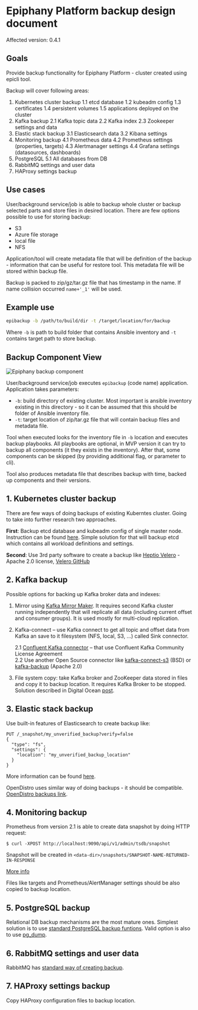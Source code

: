 # Epiphany Platform backup design document

Affected version: 0.4.1

## Goals

Provide backup functionality for Epiphany Platform - cluster created using epicli tool.

Backup will cover following areas:

1. Kubernetes cluster backup
1.1 etcd database
1.2 kubeadm config
1.3 certificates
1.4 persistent volumes
1.5 applications deployed on the cluster
2. Kafka backup
2.1 Kafka topic data
2.2 Kafka index
2.3 Zookeeper settings and data
3. Elastic stack backup
3.1 Elasticsearch data
3.2 Kibana settings
4. Monitoring backup
4.1 Prometheus data
4.2 Prometheus settings (properties, targets)
4.3 Alertmanager settings
4.4 Grafana settings (datasources, dashboards)
5. PostgreSQL
5.1 All databases from DB
6. RabbitMQ settings and user data
7. HAProxy settings backup

## Use cases

User/background service/job is able to backup whole cluster or backup selected parts and store files in desired location.
There are few options possible to use for storing backup:
- S3
- Azure file storage
- local file
- NFS

Application/tool will create metadata file that will be definition of the backup - information that can be useful for restore tool. This metadata file will be stored within backup file.

Backup is packed to zip/gz/tar.gz file that has timestamp in the name. If name collision occurred `name+'_1'` will be used.  

## Example use

```bash
epibackup -b /path/to/build/dir -t /target/location/for/backup
```

Where `-b` is path to build folder that contains Ansible inventory and `-t` contains target path to store backup.

## Backup Component View

![Epiphany backup component](backup_component.png)

User/background service/job executes `epibackup` (code name) application. Application takes parameters:
- `-b`: build directory of existing cluster. Most important is ansible inventory existing in this directory - so it can be assumed that this should be folder of Ansible inventory file. 
- `-t`: target location of zip/tar.gz file that will contain backup files and metadata file.

Tool when executed looks for the inventory file in `-b` location and executes backup playbooks. All playbooks are optional, in MVP version it can try to backup all components (it they exists in the inventory). After that, some components can be skipped (by providing additional flag, or parameter to cli).

Tool also produces metadata file that describes backup with time, backed up components and their versions.

## 1. Kubernetes cluster backup

There are few ways of doing backups of existing Kuberntes cluster. Going to take into further research two approaches.

**First**: Backup etcd database and kubeadm config of single master node. Instruction can be found [here](https://elastisys.com/2018/12/10/backup-kubernetes-how-and-why/). Simple solution for that will backup etcd which contains all workload definitions and settings.

**Second**: Use 3rd party software to create a backup like [Heptio Velero](https://velero.io/docs/v1.1.0/support-matrix/) - Apache 2.0 license, [Velero GitHub](https://github.com/vmware-tanzu/velero)

## 2. Kafka backup

Possible options for backing up Kafka broker data and indexes:
1. Mirror using [Kafka Mirror Maker](https://kafka.apache.org/documentation/). It requires second Kafka cluster running independently that will replicate all data (including current offset and consumer groups). It is used mostly for multi-cloud replication.
2. Kafka-connect – use Kafka connect to get all topic and offset data from Kafka an save to it filesystem (NFS, local, S3, ...) called Sink connector.

    2.1 [Confluent Kafka connector](https://github.com/confluentinc/kafka-connect-storage-common) – that use Confluent Kafka Community License Agreement  
    2.2 Use another Open Source connector like [kafka-connect-s3](https://github.com/spredfast/kafka-connect-s3) (BSD) or [kafka-backup](https://github.com/itadventurer/kafka-backup) (Apache 2.0)

3. File system copy: take Kafka broker and ZooKeeper data stored in files and copy it to backup location. It requires Kafka Broker to be stopped. Solution described in Digital Ocean [post](https://www.digitalocean.com/community/tutorials/how-to-back-up-import-and-migrate-your-apache-kafka-data-on-ubuntu-18-04).

## 3. Elastic stack backup
Use built-in features of Elasticsearch to create backup like:

```
PUT /_snapshot/my_unverified_backup?verify=false
{
  "type": "fs",
  "settings": {
    "location": "my_unverified_backup_location"
  }
}
```

More information can be found [here](https://www.elastic.co/guide/en/elasticsearch/reference/6.5/modules-snapshots.html).

OpenDistro uses similar way of doing backups - it should be compatible. [OpenDistro backups link](https://opendistro.github.io/for-elasticsearch-docs/docs/elasticsearch/snapshot-restore/).

## 4. Monitoring backup

Prometheus from version 2.1 is able to create data snapshot by doing HTTP request:

```
$ curl -XPOST http://localhost:9090/api/v1/admin/tsdb/snapshot
```
Snapshot will be created in `<data-dir>/snapshots/SNAPSHOT-NAME-RETURNED-IN-RESPONSE`

[More info](https://prometheus.io/docs/prometheus/2.1/querying/api/#snapshot)

Files like targets and Prometheus/AlertManager settings should be also copied to backup location.

## 5. PostgreSQL backup

Relational DB backup mechanisms are the most mature ones. Simplest solution is to use [standard PostgreSQL backup funtions](https://www.postgresql.org/docs/10/backup.html). Valid option is also to use [pg_dump](https://www.postgresql.org/docs/current/app-pgdump.html).

## 6. RabbitMQ settings and user data

RabbitMQ has [standard way of creating backup](https://www.rabbitmq.com/backup.html).

## 7. HAProxy settings backup

Copy HAProxy configuration files to backup location.
